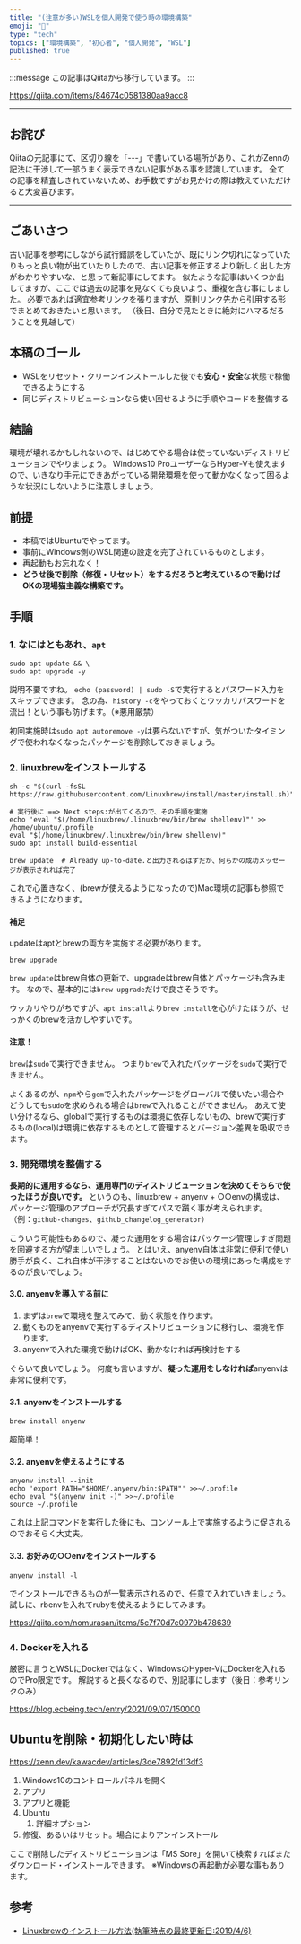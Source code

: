 ```yaml
---
title: "(注意が多い)WSLを個人開発で使う時の環境構築"
emoji: "📝"
type: "tech"
topics: ["環境構築", "初心者", "個人開発", "WSL"]
published: true
---
```


:::message
この記事はQiitaから移行しています。
:::

https://qiita.com/items/84674c0581380aa9acc8

-----

## お詫び
Qiitaの元記事にて、区切り線を「---」で書いている場所があり、これがZennの記法に干渉して一部うまく表示できない記事がある事を認識しています。
全ての記事を精査しきれていないため、お手数ですがお見かけの際は教えていただけると大変喜びます。

-----

## ごあいさつ
古い記事を参考にしながら試行錯誤をしていたが、既にリンク切れになっていたりもっと良い物が出ていたりしたので、古い記事を修正するより新しく出した方がわかりやすいな、と思って新記事にしてます。
似たような記事はいくつか出してますが、ここでは過去の記事を見なくても良いよう、重複を含む事にしました。
必要であれば適宜参考リンクを張りますが、原則リンク先から引用する形でまとめておきたいと思います。
（後日、自分で見たときに絶対にハマるだろうことを見越して）

## 本稿のゴール
- WSLをリセット・クリーンインストールした後でも**安心・安全**な状態で稼働できるようにする
- 同じディストリビューションなら使い回せるように手順やコードを整備する

## 結論
環境が壊れるかもしれないので、はじめてやる場合は使っていないディストリビューションでやりましょう。
Windows10 ProユーザーならHyper-Vも使えますので、いきなり手元にできあがっている開発環境を使って動かなくなって困るような状況にしないように注意しましょう。

## 前提
- 本稿ではUbuntuでやってます。
- 事前にWindows側のWSL関連の設定を完了されているものとします。
- 再起動もお忘れなく！
- **どうせ後で削除（修復・リセット）をするだろうと考えているので動けばOKの現場猫主義な構築です。**

## 手順
### 1. なにはともあれ、`apt`
```
sudo apt update && \
sudo apt upgrade -y
```

説明不要ですね。
`echo (password) | sudo -S`で実行するとパスワード入力をスキップできます。
念の為、`history -c`をやっておくとウッカリパスワードを流出！という事も防げます。（※悪用厳禁）

初回実施時は`sudo apt autoremove -y`は要らないですが、気がついたタイミングで使われなくなったパッケージを削除しておきましょう。

### 2. linuxbrewをインストールする

```
sh -c "$(curl -fsSL https://raw.githubusercontent.com/Linuxbrew/install/master/install.sh)"

# 実行後に ==> Next steps:が出てくるので、その手順を実施
echo 'eval "$(/home/linuxbrew/.linuxbrew/bin/brew shellenv)"' >> /home/ubuntu/.profile
eval "$(/home/linuxbrew/.linuxbrew/bin/brew shellenv)"
sudo apt install build-essential

brew update  # Already up-to-date.と出力されるはずだが、何らかの成功メッセージが表示されれば完了
```

これで心置きなく、(brewが使えるようになったので)Mac環境の記事も参照できるようになります。

#### 補足
updateはaptとbrewの両方を実施する必要があります。

```
brew upgrade
```

`brew update`はbrew自体の更新で、upgradeはbrew自体とパッケージも含みます。
なので、基本的には`brew upgrade`だけで良さそうです。

ウッカリやりがちですが、`apt install`より`brew install`を心がけたほうが、せっかくのbrewを活かしやすいです。

#### 注意！
`brew`は`sudo`で実行できません。
つまり`brew`で入れたパッケージを`sudo`で実行できません。

よくあるのが、`npm`やら`gem`で入れたパッケージをグローバルで使いたい場合やどうしても`sudo`を求められる場合は`brew`で入れることができません。
あえて使い分けるなら、globalで実行するものは環境に依存しないもの、brewで実行するもの(local)は環境に依存するものとして管理するとバージョン差異を吸収できます。

### 3. 開発環境を整備する
**長期的に運用するなら、運用専門のディストリビューションを決めてそちらで使ったほうが良いです。**
というのも、linuxbrew + anyenv + ○○envの構成は、パッケージ管理のアプローチが冗長すぎてパスで躓く事が考えられます。
（例：`github-changes`、`github_changelog_generator`）

こういう可能性もあるので、凝った運用をする場合はパッケージ管理しすぎ問題を回避する方が望ましいでしょう。
とはいえ、anyenv自体は非常に便利で使い勝手が良く、これ自体が干渉することはないのでお使いの環境にあった構成をするのが良いでしょう。

#### 3.0. anyenvを導入する前に
1. まずは`brew`で環境を整えてみて、動く状態を作ります。
1. 動くものをanyenvで実行するディストリビューションに移行し、環境を作ります。
1. anyenvで入れた環境で動けばOK、動かなければ再検討をする

ぐらいで良いでしょう。
何度も言いますが、**凝った運用をしなければ**anyenvは非常に便利です。

#### 3.1. anyenvをインストールする
```
brew install anyenv 
```

超簡単！

#### 3.2. anyenvを使えるようにする
```
anyenv install --init
echo 'export PATH="$HOME/.anyenv/bin:$PATH"' >>~/.profile
echo eval "$(anyenv init -)" >>~/.profile
source ~/.profile
```

これは上記コマンドを実行した後にも、コンソール上で実施するように促されるのでおそらく大丈夫。

#### 3.3. お好みの○○envをインストールする
```
anyenv install -l
```

でインストールできるものが一覧表示されるので、任意で入れていきましょう。
試しに、rbenvを入れてrubyを使えるようにしてみます。

https://qiita.com/nomurasan/items/5c7f70d7c0979b478639

### 4. Dockerを入れる
厳密に言うとWSLにDockerではなく、WindowsのHyper-VにDockerを入れるのでPro限定です。
解説すると長くなるので、別記事にします（後日：参考リンクのみ）

https://blog.ecbeing.tech/entry/2021/09/07/150000

## Ubuntuを削除・初期化したい時は

https://zenn.dev/kawacdev/articles/3de7892fd13df3

1. Windows10のコントロールパネルを開く
1. アプリ
1. アプリと機能
1. Ubuntu
    1. 詳細オプション
1. 修復、あるいはリセット。場合によりアンインストール

ここで削除したディストリビューションは「MS Sore」を開いて検索すればまたダウンロード・インストールできます。
※Windowsの再起動が必要な事もあります。

## 参考
- [Linuxbrewのインストール方法(執筆時点の最終更新日:2019/4/6)](https://fukatsu.tech/linuxbrew)

